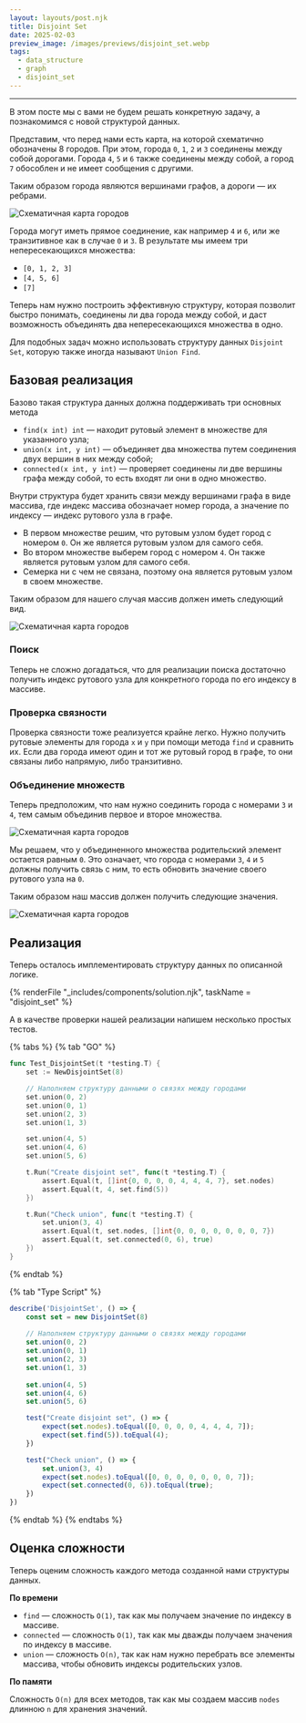 ```yaml
---
layout: layouts/post.njk
title: Disjoint Set
date: 2025-02-03
preview_image: /images/previews/disjoint_set.webp
tags:
  - data_structure
  - graph
  - disjoint_set
---
```


---

В этом посте мы с вами не будем решать конкретную задачу, а познакомимся с новой структурой данных.

Представим, что перед нами есть карта, на которой схематично обозначены 8 городов.
При этом, города `0`, `1`, `2` и `3` соединены между собой дорогами.
Города `4`, `5` и `6` также соединены между собой, а город `7` обособлен и не имеет сообщения с другими.

Таким образом города являются вершинами графов, а дороги — их ребрами.

![Схематичная карта городов](/images/resources/disjoint_set/map.png)

Города могут иметь прямое соединение, как например `4` и `6`, или же транзитивное как в случае `0` и `3`.
В результате мы имеем три непересекающихся множества:

- `[0, 1, 2, 3]`
- `[4, 5, 6]`
- `[7]`

Теперь нам нужно построить эффективную структуру, которая позволит быстро понимать, соединены ли два города между собой, и
даст возможность объединять два непересекающихся множества в одно.

Для подобных задач можно использовать структуру данных `Disjoint Set`, которую также иногда называют `Union Find`.

## Базовая реализация

Базово такая структура данных должна поддерживать три основных метода

- `find(x int) int` — находит рутовый элемент в множестве для указанного узла;
- `union(x int, y int)`  — объединяет два множества путем соединения двух вершин в них между собой;
- `connected(x int, y int)` — проверяет соединены ли две вершины графа между собой, то есть входят ли они в одно
  множество.

Внутри структура будет хранить связи между вершинами графа в виде массива, где индекс массива обозначает номер города, а
значение по индексу — индекс рутового узла в графе.

- В первом множестве решим, что рутовым узлом будет город с номером `0`. Он же является рутовым узлом для самого себя.
- Во втором множестве выберем город с номером `4`. Он также является рутовым узлом для самого себя.
- Семерка ни с чем не связана, поэтому она является рутовым узлом в своем множестве.

Таким образом для нашего случая массив должен иметь следующий вид.

![Схематичная карта городов](/images/resources/disjoint_set/array.png)

### Поиск

Теперь не сложно догадаться, что для реализации поиска достаточно получить индекс рутового узла для конкретного города
по его индексу в массиве. 

### Проверка связности

Проверка связности тоже реализуется крайне легко. Нужно получить рутовые элементы для города `x` и `y` при помощи метода `find` и сравнить их.
Если два города имеют один и тот же рутовый город в графе, то они связаны либо напрямую, либо транзитивно.

### Объединение множеств

Теперь предположим, что нам нужно соединить города с номерами `3` и `4`, тем самым объединив первое и второе множества.

![Схематичная карта городов](/images/resources/disjoint_set/map_2.png)

Мы решаем, что у объединенного множества родительский элемент остается равным `0`.
Это означает, что города с номерами `3`, `4` и `5` должны получить связь с ним, то есть обновить значение своего рутового узла на `0`. 

Таким образом наш массив должен получить следующие значения.

![Схематичная карта городов](/images/resources/disjoint_set/array_2.png)

## Реализация

Теперь осталось имплементировать структуру данных по описанной логике.

{% renderFile "_includes/components/solution.njk", taskName = "disjoint_set" %}

А в качестве проверки нашей реализации напишем несколько простых тестов.

{% tabs %}
{% tab "GO" %}

```go
func Test_DisjointSet(t *testing.T) {
	set := NewDisjointSet(8)

    // Наполняем структуру данными о связях между городами
    set.union(0, 2)
	set.union(0, 1)
	set.union(2, 3)
	set.union(1, 3)

	set.union(4, 5)
	set.union(4, 6)
	set.union(5, 6)

	t.Run("Create disjoint set", func(t *testing.T) {
		assert.Equal(t, []int{0, 0, 0, 0, 4, 4, 4, 7}, set.nodes)
		assert.Equal(t, 4, set.find(5))
	})

	t.Run("Check union", func(t *testing.T) {
		set.union(3, 4)
		assert.Equal(t, set.nodes, []int{0, 0, 0, 0, 0, 0, 0, 7})
		assert.Equal(t, set.connected(0, 6), true)
	})
}
```

{% endtab %}

{% tab "Type Script" %}

```typescript
describe('DisjointSet', () => {
    const set = new DisjointSet(8)
    
    // Наполняем структуру данными о связях между городами
    set.union(0, 2)
    set.union(0, 1)
    set.union(2, 3)
    set.union(1, 3)
    
    set.union(4, 5)
    set.union(4, 6)
    set.union(5, 6)

    test("Create disjoint set", () => {
        expect(set.nodes).toEqual([0, 0, 0, 0, 4, 4, 4, 7]);
        expect(set.find(5)).toEqual(4);
    })

    test("Check union", () => {
        set.union(3, 4)
        expect(set.nodes).toEqual([0, 0, 0, 0, 0, 0, 0, 7]);
        expect(set.connected(0, 6)).toEqual(true);
    })
})
```

{% endtab %}
{% endtabs %}

## Оценка сложности

Теперь оценим сложность каждого метода созданной нами структуры данных.

**По времени**

- `find` — сложность `O(1)`, так как мы получаем значение по индексу в массиве.
- `connected` — сложность `O(1)`, так как мы дважды получаем значения по индексу в массиве.
- `union` — сложность `O(n)`, так как нам нужно  перебрать все элементы массива, чтобы обновить индексы родительских узлов.

**По памяти**

Сложность `O(n)` для всех методов, так как мы создаем массив `nodes` длинною `n` для хранения значений.
